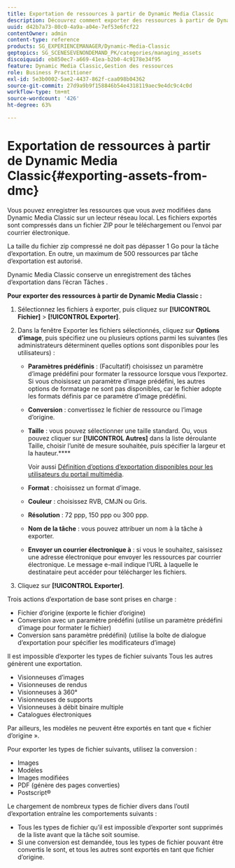 ```yaml
---
title: Exportation de ressources à partir de Dynamic Media Classic
description: Découvrez comment exporter des ressources à partir de Dynamic Media Classic.
uuid: d42b7a73-80c0-4a9a-a04e-7ef53e6fcf22
contentOwner: admin
content-type: reference
products: SG_EXPERIENCEMANAGER/Dynamic-Media-Classic
geptopics: SG_SCENESEVENONDEMAND_PK/categories/managing_assets
discoiquuid: eb850ec7-a669-41ea-b2b0-4c9178e34f95
feature: Dynamic Media Classic,Gestion des ressources
role: Business Practitioner
exl-id: 5e3b0002-5ae2-4437-862f-caa098b04362
source-git-commit: 27d9a9b9f158846b54e4318119aec9e4dc9c4c0d
workflow-type: tm+mt
source-wordcount: '426'
ht-degree: 63%

---
```


# Exportation de ressources à partir de Dynamic Media Classic{#exporting-assets-from-dmc}

Vous pouvez enregistrer les ressources que vous avez modifiées dans Dynamic Media Classic sur un lecteur réseau local. Les fichiers exportés sont compressés dans un fichier ZIP pour le téléchargement ou l’envoi par courrier électronique.

La taille du fichier zip compressé ne doit pas dépasser 1 Go pour la tâche d’exportation. En outre, un maximum de 500 ressources par tâche d’exportation est autorisé.

Dynamic Media Classic conserve un enregistrement des tâches d’exportation dans l’écran Tâches .

**Pour exporter des ressources à partir de Dynamic Media Classic :**

1. Sélectionnez les fichiers à exporter, puis cliquez sur **[!UICONTROL Fichier]** > **[!UICONTROL Exporter]**.
1. Dans la fenêtre Exporter les fichiers sélectionnés, cliquez sur **Options d’image**, puis spécifiez une ou plusieurs options parmi les suivantes (les administrateurs déterminent quelles options sont disponibles pour les utilisateurs) :

   * **Paramètres prédéfinis**  : (Facultatif) choisissez un paramètre d’image prédéfini pour formater la ressource lorsque vous l’exportez. Si vous choisissez un paramètre d’image prédéfini, les autres options de formatage ne sont pas disponibles, car le fichier adopte les formats définis par ce paramètre d’image prédéfini.

   * **Conversion**  : convertissez le fichier de ressource ou l’image d’origine.

   * **Taille**  : vous pouvez sélectionner une taille standard. Ou, vous pouvez cliquer sur **[!UICONTROL Autres]** dans la liste déroulante Taille, choisir l’unité de mesure souhaitée, puis spécifier la largeur et la hauteur.****

      Voir aussi [Définition d’options d’exportation disponibles pour les utilisateurs du portail multimédia](specifying-export-options-available-media.md#specifying_export_options_available_to_media_portal_users).

   * **Format**  : choisissez un format d’image.

   * **Couleur**  : choisissez RVB, CMJN ou Gris.

   * **Résolution**  : 72 ppp, 150 ppp ou 300 ppp.

   * **Nom de la tâche**  : vous pouvez attribuer un nom à la tâche à exporter.

   * **Envoyer un courrier électronique à**  : si vous le souhaitez, saisissez une adresse électronique pour envoyer les ressources par courrier électronique. Le message e-mail indique l’URL à laquelle le destinataire peut accéder pour télécharger les fichiers.

1. Cliquez sur **[!UICONTROL Exporter]**.

Trois actions d’exportation de base sont prises en charge :

* Fichier d’origine (exporte le fichier d’origine)
* Conversion avec un paramètre prédéfini (utilise un paramètre prédéfini d’image pour formater le fichier)
* Conversion sans paramètre prédéfini) (utilise la boîte de dialogue d’exportation pour spécifier les modificateurs d’image)

Il est impossible d’exporter les types de fichier suivants Tous les autres génèrent une exportation.

* Visionneuses d’images
* Visionneuses de rendus
* Visionneuses à 360°
* Visionneuses de supports
* Visionneuses à débit binaire multiple
* Catalogues électroniques

Par ailleurs, les modèles ne peuvent être exportés en tant que « fichier d’origine ».

Pour exporter les types de fichier suivants, utilisez la conversion :

* Images
* Modèles
* Images modifiées
* PDF (génère des pages converties)
* Postscript®

Le chargement de nombreux types de fichier divers dans l’outil d’exportation entraîne les comportements suivants :

* Tous les types de fichier qu’il est impossible d’exporter sont supprimés de la liste avant que la tâche soit soumise.
* Si une conversion est demandée, tous les types de fichier pouvant être convertis le sont, et tous les autres sont exportés en tant que fichier d’origine.
